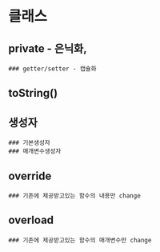 # 클래스
  ## private  - 은닉화,
    ### getter/setter - 캡슐화
  ## toString()
  ## 생성자
    ### 기본생성자
    ### 매개변수생성자
  ## override
    ### 기존에 제공받고있는 함수의 내용만 change
  ## overload
    ### 기존에 제공받고있는 함수의 매개변수만 change   
